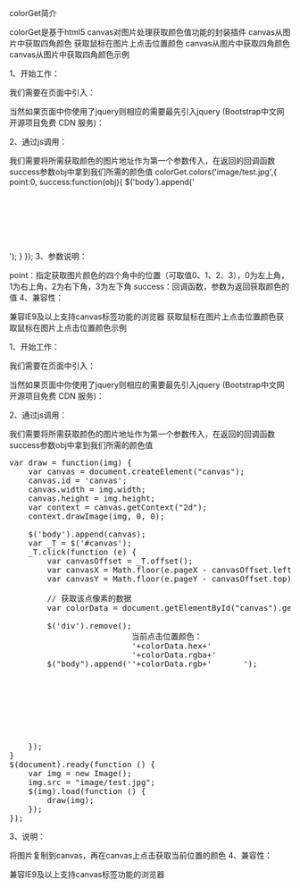 colorGet简介

colorGet是基于html5 canvas对图片处理获取颜色值功能的封装插件
canvas从图片中获取四角颜色
获取鼠标在图片上点击位置颜色
canvas从图片中获取四角颜色canvas从图片中获取四角颜色示例

1、开始工作：

我们需要在页面中引入：
<script type="text/javascript" src="....../colorGet.js"></script>
当然如果页面中你使用了jquery则相应的需要最先引入jquery (Bootstrap中文网开源项目免费 CDN 服务)：
<script type="text/javascript" src="//cdn.bootcss.com/jquery/1.9.1/jquery.min.js"></script>
2、通过js调用：

我们需要将所需获取颜色的图片地址作为第一个参数传入，在返回的回调函数success参数obj中拿到我们所需的颜色值
colorGet.colors('image/test.jpg',{
	point:0,
	success:function(obj){
		$('body').append('<div style="height:100px;width:100px;background-color:'+obj.hex+'"></div>');
	}
});
3、参数说明：

point：指定获取图片颜色的四个角中的位置（可取值0、1、2、3），0为左上角，1为右上角，2为右下角，3为左下角
success：回调函数，参数为返回获取颜色的值
4、兼容性：

兼容IE9及以上支持canvas标签功能的浏览器
获取鼠标在图片上点击位置颜色获取鼠标在图片上点击位置颜色示例

1、开始工作：

我们需要在页面中引入：
<script type="text/javascript" src="....../colorGetActive.js"></script>
当然如果页面中你使用了jquery则相应的需要最先引入jquery (Bootstrap中文网开源项目免费 CDN 服务)：
<script type="text/javascript" src="//cdn.bootcss.com/jquery/1.9.1/jquery.min.js"></script>
2、通过js调用：

我们需要将所需获取颜色的图片地址作为第一个参数传入，在返回的回调函数success参数obj中拿到我们所需的颜色值
<pre>var draw = function(img) {
	var canvas = document.createElement("canvas");
	canvas.id = 'canvas';
	canvas.width = img.width;
	canvas.height = img.height;
	var context = canvas.getContext("2d");
	context.drawImage(img, 0, 0);

	$('body').append(canvas);
	var _T = $('#canvas');
	_T.click(function (e) {
		var canvasOffset = _T.offset();
		var canvasX = Math.floor(e.pageX - canvasOffset.left);
		var canvasY = Math.floor(e.pageY - canvasOffset.top);

		// 获取该点像素的数据
		var colorData = document.getElementById("canvas").getPixelColor(canvasX, canvasY);

		$('div').remove();
		$("body").append('<div style="height:200px;width:200px;display:inline-block;background-color:'+colorData.hex+'">当前点击位置颜色：<br>'+colorData.hex+'<br>'+colorData.rgba+'<br>'+colorData.rgb+'</div>');
	});
}
$(document).ready(function () {
	var img = new Image();
	img.src = "image/test.jpg";
	$(img).load(function () {
		draw(img);
	});
});</pre>

3、说明：

将图片复制到canvas，再在canvas上点击获取当前位置的颜色
4、兼容性：

兼容IE9及以上支持canvas标签功能的浏览器
